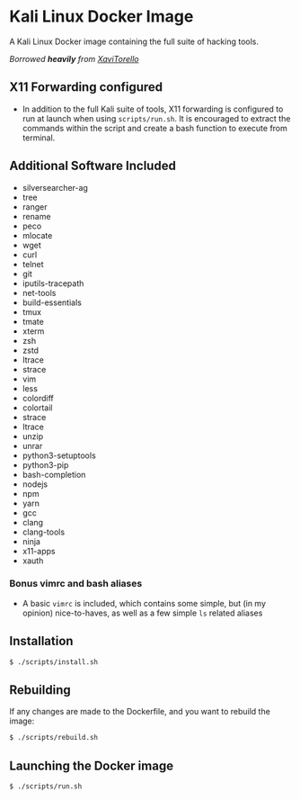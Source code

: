 # Kali Linux Docker Image

A Kali Linux Docker image containing the full suite of hacking tools.

*Borrowed **heavily** from [XaviTorello](https://github.com/XaviTorello/kali-full-docker)*

## X11 Forwarding configured

- In addition to the full Kali suite of tools, X11 forwarding is configured to run at launch when using `scripts/run.sh`. It is encouraged to extract the commands within the script and create a bash function to execute from terminal.

## Additional Software Included

- silversearcher-ag
- tree
- ranger
- rename
- peco
- mlocate
- wget
- curl 
- telnet
- git
- iputils-tracepath
- net-tools
- build-essentials
- tmux
- tmate
- xterm
- zsh
- zstd
- ltrace
- strace
- vim
- less
- colordiff
- colortail
- strace 
- ltrace
- unzip
- unrar
- python3-setuptools 
- python3-pip
- bash-completion
- nodejs
- npm
- yarn
- gcc
- clang
- clang-tools
- ninja
- x11-apps
- xauth


### Bonus vimrc and bash aliases
- A basic `vimrc` is included, which contains some simple, but (in my opinion) nice-to-haves, as well as a few simple `ls` related aliases

## Installation

```sh
$ ./scripts/install.sh
```

## Rebuilding

If any changes are made to the Dockerfile, and you want to rebuild the image:

```sh
$ ./scripts/rebuild.sh
```

## Launching the Docker image

```sh
$ ./scripts/run.sh
```
